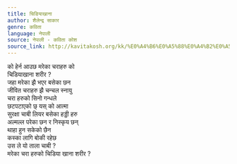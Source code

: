 ```yaml
---
title: चिडियाखाना
author: शैलेन्द्र साकार
genre: कविता
language: नेपाली
source: नेपाली - कविता कोश
source_link: http://kavitakosh.org/kk/%E0%A4%B6%E0%A5%88%E0%A4%B2%E0%A5%87%E0%A4%A8%E0%A5%8D%E0%A4%A6%E0%A5%8D%E0%A4%B0_%E0%A4%B8%E0%A4%BE%E0%A4%95%E0%A4%BE%E0%A4%B0
---
```


को हेर्न आउछ मरेका चराहरु को  
चिडियाखाना शरीर ?  
जहा मरेका झै भएर बसेका छन  
जीवित चराहरु झै चन्चल स्नायु  
चरा हरुको सिनो गन्धले  
छटपटाएको छ् यस् को आत्मा  
सुरक्षा चाबी लियर बसेका हड्डी हरु  
अल्मल्ल परेका छन र निस्कृय छन्  
थाहा हुन सकेको छैन  
कस्का लागि बोकी रहेछ  
उस ले यो ताला चाबी ?  
मरेका चरा हरुको चिडिया खाना शरीर ?

